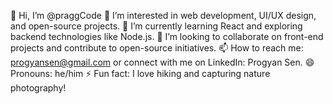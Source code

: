 👋 Hi, I’m @praggCode
👀 I’m interested in web development, UI/UX design, and open-source projects.
🌱 I’m currently learning React and exploring backend technologies like Node.js.
💞️ I’m looking to collaborate on front-end projects and contribute to open-source initiatives.
📫 How to reach me: progyansen@gmail.com or connect with me on LinkedIn: Progyan Sen.
😄 Pronouns: he/him
⚡ Fun fact: I love hiking and capturing nature photography!
